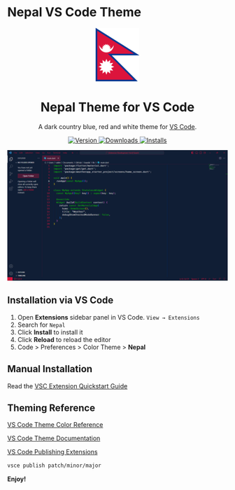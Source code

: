 # Nepal VS Code Theme
<p align="center">
  <img alt="Nepal Logo" src="https://raw.githubusercontent.com/sabinmhx/nepal-vscode/master/images/logo.png" width="100" />
</p>
<h1 align="center">
  Nepal Theme for VS Code
</h1>
<p align="center">
  A dark country blue, red and white theme for <a href="https://halcyon-theme.netlify.com/">VS Code</a>.
</p>
<p align="center">
  <a href="https://marketplace.visualstudio.com/items?itemName=nepal-vscode">
    <img alt="Version" src="https://img.shields.io/visual-studio-marketplace/v/nepal-vscode?color=brightgreen" />
  </a>
  <a href="https://marketplace.visualstudio.com/items?itemName=brittanychiang.halcyon-vscode">
    <img alt="Downloads" src="https://img.shields.io/visual-studio-marketplace/d/nepal-vscode" />
  </a>
  <a href="https://marketplace.visualstudio.com/items?itemName=brittanychiang.halcyon-vscode">
    <img alt="Installs" src="https://img.shields.io/visual-studio-marketplace/i/nepal-vscode" />
  </a>
</p>

![demo](https://raw.githubusercontent.com/sabinmhx/nepal-vscode/master/images/screenshot.png)

## Installation via VS Code

1. Open **Extensions** sidebar panel in VS Code. `View → Extensions`
2. Search for `Nepal`
3. Click **Install** to install it
4. Click **Reload** to reload the editor
5. Code > Preferences > Color Theme > **Nepal**

## Manual Installation

Read the [VSC Extension Quickstart Guide](https://github.com/sabinmhx/nepal-vscode/blob/master/vsc-extension-quickstart.md)

## Theming Reference

[VS Code Theme Color Reference](https://code.visualstudio.com/docs/getstarted/theme-color-reference)

[VS Code Theme Documentation](https://code.visualstudio.com/docs/extensions/themes-snippets-colorizers)

[VS Code Publishing Extensions](https://code.visualstudio.com/docs/extensions/publish-extension)

```bash
vsce publish patch/minor/major
```

**Enjoy!**
